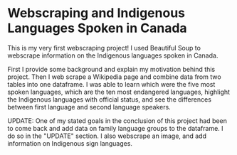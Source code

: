 # Webscraping and Indigenous Languages Spoken in Canada

This is my very first webscraping project! I used Beautiful Soup to webscrape information on the Indigenous languages spoken in Canada. 

First I provide some background and explain my motivation behind this project. Then I web scrape a Wikipedia page and combine data from two tables into one dataframe. I was able to learn which were the five most spoken languages, which are the ten most endangered languages, highlight the Indigenous languages with official status, and see the differences between first language and second language speakers.

UPDATE: One of my stated goals in the conclusion of this project had been to come back and add data on family language groups to the dataframe. I do so in the "UPDATE" section. I also webscrape an image, and add information on Indigenous sign languages.
